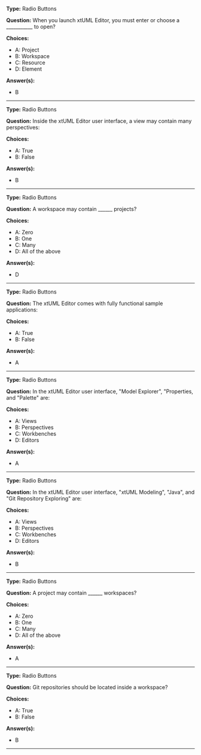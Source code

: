 __Type:__ Radio Buttons

__Question:__ When you launch xtUML Editor, you must enter or choose a ___________ to open?

__Choices:__
  - A: Project
  - B: Workspace
  - C: Resource
  - D: Element

__Answer(s):__
  - B
  
----

__Type:__ Radio Buttons 

__Question:__ Inside the xtUML Editor user interface, a view may contain many perspectives: 

__Choices:__
  - A: True
  - B: False
  
__Answer(s):__
  - B

----

__Type:__ Radio Buttons

__Question:__ A workspace may contain ______ projects?

__Choices:__
  - A: Zero
  - B: One
  - C: Many
  - D: All of the above

__Answer(s):__
  - D
  
----

__Type:__ Radio Buttons 

__Question:__ The xtUML Editor comes with fully functional sample applications:

__Choices:__
  - A: True
  - B: False
  
__Answer(s):__
  - A

----

__Type:__  Radio Buttons

__Question:__ In the xtUML Editor user interface, "Model Explorer", "Properties, and "Palette" are:

__Choices:__
  - A:  Views
  - B:  Perspectives
  - C:  Workbenches
  - D:  Editors
  
__Answer(s):__
  - A

----

__Type:__  Radio Buttons

__Question:__ In the xtUML Editor user interface, "xtUML Modeling", "Java", and "Git Repository Exploring" are:

__Choices:__
  - A:  Views
  - B:  Perspectives
  - C:  Workbenches
  - D:  Editors
  
__Answer(s):__
  - B
  
----

__Type:__ Radio Buttons

__Question:__ A project may contain ______ workspaces?

__Choices:__
  - A: Zero
  - B: One
  - C: Many
  - D: All of the above

__Answer(s):__
  - A

----

__Type:__ Radio Buttons

__Question:__ Git repositories should be located inside a workspace?

__Choices:__ 
  - A: True
  - B: False
  
__Answer(s):__
  - B

----
  
